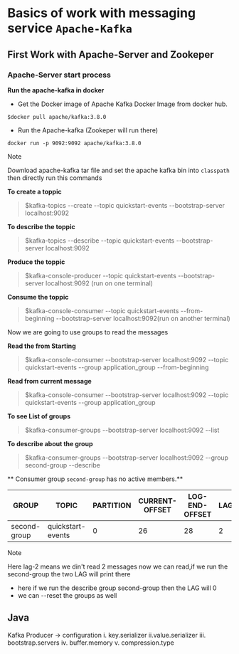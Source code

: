 # Basics of work with messaging service `Apache-Kafka`

## First Work with Apache-Server and Zookeper

### Apache-Server start process

**Run the apache-kafka in docker**
+ Get the Docker image of Apache Kafka Docker Image from docker hub.

```command
$docker pull apache/kafka:3.8.0
```

+ Run the Apache-kafka (Zookeper will run there)

```
docker run -p 9092:9092 apache/kafka:3.8.0
```

> [!NOTE]
> Download apache-kafka tar file and set the apache kafka bin into `classpath` then directly run this commands

**To create a toppic**

> $kafka-topics --create --topic quickstart-events --bootstrap-server localhost:9092

**To describe the toppic**

> $kafka-topics --describe --topic quickstart-events --bootstrap-server localhost:9092

**Produce the toppic**

> $kafka-console-producer --topic quickstart-events --bootstrap-server localhost:9092 (run on one terminal)

**Consume the toppic**

> $kafka-console-consumer --topic quickstart-events --from-beginning --bootstrap-server localhost:9092(run on another terminal)

Now we are going to use groups to read the messages

**Read the from Starting**

> $kafka-console-consumer --bootstrap-server localhost:9092 --topic quickstart-events --group application_group --from-beginning

**Read from current message**

> $kafka-console-consumer --bootstrap-server localhost:9092 --topic quickstart-events --group application_group

**To see List of groups**

> $kafka-consumer-groups --bootstrap-server localhost:9092 --list

**To describe about the group**

> $kafka-consumer-groups --bootstrap-server localhost:9092 --group second-group --describe

** Consumer group `second-group` has no active members.**

|GROUP |TOPIC |PARTITION |CURRENT-OFFSET | LOG-END-OFFSET| LAG | CONSUMER-ID | HOST | CLIENT-ID |
|---|---|---|---|---|---|---|---|---|
|second-group |quickstart-events | 0 |26 | 28 | 2 | - | - | - |

> [!NOTE]
> Here lag-2 means we din't read 2 messages now we can read,if we run the second-group the two LAG will print there

+ here if we run the describe group second-group then the LAG will 0
+ we can --reset the groups as well

## Java

Kafka Producer ->  configuration
i. key.serializer
ii.value.serializer
iii. bootstrap.servers
iv. buffer.memory
v. compression.type
